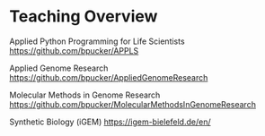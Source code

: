 # Teaching Overview


Applied Python Programming for Life Scientists
https://github.com/bpucker/APPLS


Applied Genome Research
https://github.com/bpucker/AppliedGenomeResearch


Molecular Methods in Genome Research
https://github.com/bpucker/MolecularMethodsInGenomeResearch


Synthetic Biology (iGEM)
https://igem-bielefeld.de/en/

